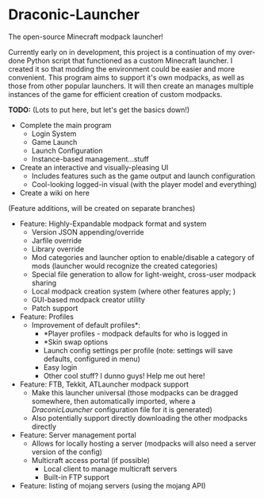 # Draconic-Launcher
The open-source Minecraft modpack launcher!

Currently early on in development, this project is a continuation of my over-done Python script that functioned as a custom Minecraft launcher. I created it so that modding the environment could be easier and more convenient. This program aims to support it's own modpacks, as well as those from other popular launchers. It will then create an manages multiple instances of the game for efficient creation of custom modpacks.

**TODO:**
(Lots to put here, but let's get the basics down!)
- Complete the main program
	- Login System
	- Game Launch
	- Launch Configuration
	- Instance-based management...stuff
- Create an interactive and visually-pleasing UI
	- Includes features such as the game output and launch configuration
	- Cool-looking logged-in visual (with the player model and everything)
- Create a wiki on here

(Feature additions, will be created on separate branches)
- Feature: Highly-Expandable modpack format and system
	- Version JSON appending/override
	- Jarfile override
	- Library override
	- Mod categories and launcher option to enable/disable a category of mods (launcher would recognize the created categories)
	- Special file generation to allow for light-weight, cross-user modpack sharing
	- Local modpack creation system (where other features apply; )
	- GUI-based modpack creator utility
	- Patch support
- Feature: Profiles
	- Improvement of default profiles*:
		- *Player profiles - modpack defaults for who is logged in
		- *Skin swap options
		- Launch config settings per profile (note: settings will save defaults, configured in menu)
		- Easy login
		- Other cool stuff? I dunno guys! Help me out here!
- Feature: FTB, Tekkit, ATLauncher modpack support
	- Make this launcher universal (those modpacks can be dragged somewhere, then automatically imported, where a _DraconicLauncher_ configuration file for it is generated)
	- Also potentially support directly downloading the other modpacks directly
- Feature: Server management portal
	- Allows for locally hosting a server (modpacks will also need a server version of the config)
	- Multicraft access portal (if possible)
		- Local client to manage multicraft servers
		- Built-in FTP support
- Feature: listing of mojang servers (using the mojang API)